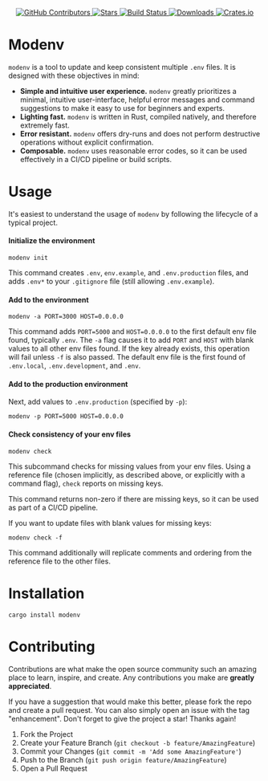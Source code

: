 <p align="center">
<a href="https://github.com/kurtbuilds/modenv/graphs/contributors">
    <img src="https://img.shields.io/github/contributors/kurtbuilds/modenv.svg?style=flat-square" alt="GitHub Contributors" />
</a>
<a href="https://github.com/kurtbuilds/modenv/stargazers">
    <img src="https://img.shields.io/github/stars/kurtbuilds/modenv.svg?style=flat-square" alt="Stars" />
</a>
<a href="https://github.com/kurtbuilds/modenv/actions">
    <img src="https://img.shields.io/github/workflow/status/kurtbuilds/modenv/test?style=flat-square" alt="Build Status" />
</a>
<a href="https://crates.io/crates/modenv">
    <img src="https://img.shields.io/crates/d/modenv?style=flat-square" alt="Downloads" />
</a>
<a href="https://crates.io/crates/modenv">
    <img src="https://img.shields.io/crates/v/modenv?style=flat-square" alt="Crates.io" />
</a>
</p>

# Modenv

`modenv` is a tool to update and keep consistent multiple `.env` files.
It is designed with these objectives in mind:

- **Simple and intuitive user experience.** `modenv` greatly prioritizes a minimal, intuitive user-interface, helpful error messages
  and command suggestions to make it easy to use for beginners and experts.
- **Lighting fast.** `modenv` is written in Rust, compiled natively, and therefore extremely fast.
- **Error resistant.** `modenv` offers dry-runs and does not perform destructive operations without explicit confirmation.
- **Composable.** `modenv` uses reasonable error codes, so it can be used effectively in a CI/CD pipeline or build scripts.

# Usage

It's easiest to understand the usage of `modenv` by following the lifecycle of a typical project.

#### Initialize the environment

    modenv init

This command creates `.env`, `env.example`, and `.env.production` files, and adds `.env*` to your `.gitignore` file 
(still allowing `.env.example`).

#### Add to the environment

    modenv -a PORT=3000 HOST=0.0.0.0

This command adds `PORT=5000` and `HOST=0.0.0.0` to the first default env file found, typically `.env`.
The `-a` flag causes it to add `PORT` and `HOST` with blank values to all other env files found.
If the key already exists, this operation will fail unless `-f` is also passed.
The default env file is the first found of `.env.local`, `.env.development`, and `.env`.

#### Add to the production environment

Next, add values to `.env.production` (specified by `-p`):

    modenv -p PORT=5000 HOST=0.0.0.0

#### Check consistency of your env files

    modenv check

This subcommand checks for missing values from your env files. Using a reference file (chosen implicitly, as described above, or 
explicitly with a command flag), `check` reports on missing keys.

This command returns non-zero if there are missing keys, so it can be used as part of a CI/CD pipeline.

If you want to update files with blank values for missing keys:

    modenv check -f

This command additionally will replicate comments and ordering from the reference file to the other files.

# Installation

    cargo install modenv

# Contributing

Contributions are what make the open source community such an amazing place to learn, inspire, and create. Any contributions you make are **greatly appreciated**.

If you have a suggestion that would make this better, please fork the repo and create a pull request. You can also simply open an issue with the tag "enhancement".
Don't forget to give the project a star! Thanks again!

1. Fork the Project
2. Create your Feature Branch (`git checkout -b feature/AmazingFeature`)
3. Commit your Changes (`git commit -m 'Add some AmazingFeature'`)
4. Push to the Branch (`git push origin feature/AmazingFeature`)
5. Open a Pull Request